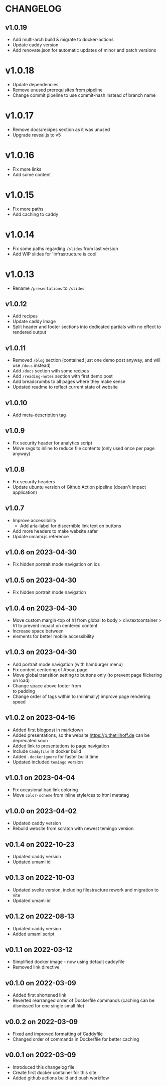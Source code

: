 # CHANGELOG

## v1.0.19
- Add multi-arch build & migrate to docker-actions
- Update caddy version
- Add renovate.json for automatic updates of minor and patch versions

# v1.0.18
- Update dependencies
- Remove unused prerequisites from pipeline
- Change commit pipeline to use commit-hash instead of branch name

# v1.0.17
- Remove docs/recipes section as it was unused
- Upgrade reveal.js to v5

# v1.0.16
- Fix more links
- Add some content

# v1.0.15
- Fix more paths
- Add caching to caddy

# v1.0.14
- Fix some paths regarding `/slides` from last version
- Add WIP slides for 'Infrastructure is cool'

# v1.0.13
- Rename `/presentations` to `/slides`

## v1.0.12
- Add recipes
- Update caddy image
- Split header and footer sections into dedicated partials with no effect to rendered output

## v1.0.11
- Removed `/blog` section (contained just one demo post anyway, and will use `/docs` instead)
- Add `/docs` section with some recipes
- Add `/reading-notes` section with first demo post
- Add breadcrumbs to all pages where they make sense
- Updated readme to reflect current state of website

## v1.0.10
- Add meta-description tag

## v1.0.9
- Fix security header for analytics script
- Move svgs to inline to reduce file contents (only used once per page anyway)

## v1.0.8
- Fix security headers
- Update ubuntu version of Github Action pipeline (doesn't impact application)

## v1.0.7
- Improve accessibility
  - Add aria-label for discernible link text on buttons
- Add more headers to make website safer
- Update umami.js reference

## v1.0.6 on 2023-04-30
- Fix hidden portrait mode navigation on ios

## v1.0.5 on 2023-04-30
- Fix hidden portrait mode navigation

## v1.0.4 on 2023-04-30
- Move custom margin-top of h1 from global to body > div.textcontainer > h1 to prevent impact on centered content
- Increase space between <li> elements for better mobile accessibility

## v1.0.3 on 2023-04-30
- Add portrait mode navigation (with hamburger menu)
- Fix content centering of About page
- Move global transition setting to buttons only (to prevent page flickering on load)
- Change space above footer from <br> to padding
- Change order of tags within <head> to (minimally) improve page rendering speed

## v1.0.2 on 2023-04-16
- Added first blogpost in markdown
- Added presentations, so the website https://p.thetillhoff.de can be deprecated soon
- Added link to presentations to page navigation
- Include `Caddyfile` in docker build
- Added `.dockerignore` for faster build time
- Updated included `temingo` version

## v1.0.1 on 2023-04-04
- Fix occasional bad link coloring
- Move `color-scheme` from inline style/css to html metatag

## v1.0.0 on 2023-04-02
- Updated caddy version
- Rebuild website from scratch with newest temingo version

## v0.1.4 on 2022-10-23
- Updated caddy version
- Updated umami id

## v0.1.3 on 2022-10-03
- Updated svelte version, including filestructure rework and migration to vite
- Updated umami id

## v0.1.2 on 2022-08-13
- Updated caddy version
- Added umami script

## v0.1.1 on 2022-03-12
- Simplified docker image - now using default caddyfile
- Removed link directive

## v0.1.0 on 2022-03-09
- Added first shortened link
- Reverted rearranged order of Dockerfile commands (caching can be dismissed for one single small file)

## v0.0.2 on 2022-03-09
- Fixed and improved formatting of Caddyfile
- Changed order of commands in Dockerfile for better caching

## v0.0.1 on 2022-03-09
- Introduced this changelog file
- Create first docker container for this site
- Added github actions build and push workflow
